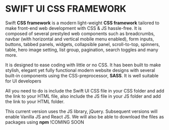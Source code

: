 # SWIFT UI CSS FRAMEWORK
Swift **CSS framework** is a modern light-weight **CSS framework** tailored to make front-end web development with CSS & JS hassle-free. It is composed of several prestyled web components such as breadcrumbs, navbar (with horizontal and vertical mobile menu enabled), form inputs, buttons, tabbed panels, widgets, collapsible panel, scroll-to-top, spinners, table, hero image setting, list group, pagination, search toggles and many more. 

It is designed to ease coding with little or no CSS.
It has been built to make stylish, elegant yet fully functional modern website designs with several built-in components using the CSS-preprocessor, **SASS**.
It is well suitable for UI developers

All you need to do is include the Swift UI CSS file in your CSS folder and add the link to your HTML file, also include the JS file in your JS folder and add the link to your HTML folder.

This current version uses the JS library, jQuery. Subsequent versions will enable Vanilla JS and React JS. We will also be able to download the files as packages using **npm**  !COMING SOON